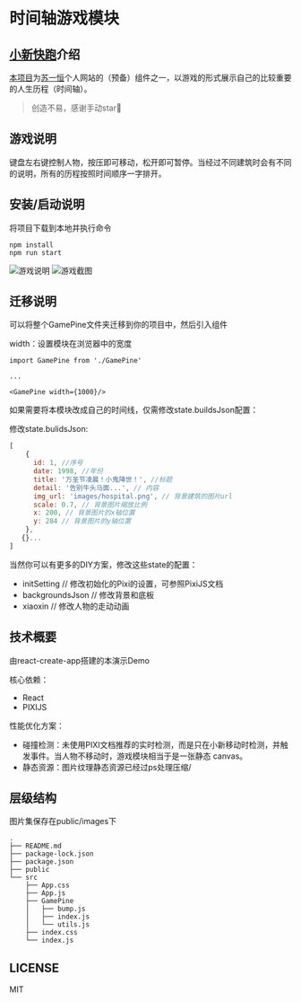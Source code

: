 # 时间轴游戏模块

## [小新快跑](https://github.com/827652549/timeline-game)介绍

[本项目](https://github.com/827652549/timeline-game)为[苏一恒](https://github.com/827652549)个人网站的（预备）组件之一，以游戏的形式展示自己的比较重要的人生历程（时间轴）。

> 创造不易，感谢手动star🌟

## 游戏说明

键盘左右键控制人物，按压即可移动，松开即可暂停。当经过不同建筑时会有不同的说明，所有的历程按照时间顺序一字排开。

## 安装/启动说明
将项目下载到本地并执行命令

```
npm install 
npm run start
```

![游戏说明](https://s1.ax1x.com/2020/05/16/Y61pIH.jpg)
![游戏截图](https://s1.ax1x.com/2020/05/16/Y61eeS.jpg)

## 迁移说明
可以将整个GamePine文件夹迁移到你的项目中，然后引入组件

width：设置模块在浏览器中的宽度

```JSX
import GamePine from './GamePine'

...

<GamePine width={1000}/>
```

如果需要将本模块改成自己的时间线，仅需修改state.buildsJson配置：

修改state.bulidsJson:
```javascript
[
    {
      id: 1, //序号
      date: 1998, //年份
      title: '万圣节凌晨！小鬼降世！', //标题
      detail: '告别牛头马面...', // 内容
      img_url: 'images/hospital.png', // 背景建筑的图片url
      scale: 0.7, // 背景图片缩放比例
      x: 200, // 背景图片的x轴位置
      y: 284 // 背景图片的y轴位置
    },
   {}...
]
```

当然你可以有更多的DIY方案，修改这些state的配置：

- initSetting // 修改初始化的Pixi的设置，可参照PixiJS文档
- backgroundsJson // 修改背景和底板
- xiaoxin // 修改人物的走动动画

## 技术概要
由react-create-app搭建的本演示Demo

核心依赖：

- React
- PIXIJS

性能优化方案：

- 碰撞检测：未使用PIXI文档推荐的实时检测，而是只在小新移动时检测，并触发事件。当人物不移动时，游戏模块相当于是一张静态
canvas。
- 静态资源：图片纹理静态资源已经过ps处理压缩/

## 层级结构

图片集保存在public/images下

```
.
├── README.md
├── package-lock.json
├── package.json
├── public
└── src
    ├── App.css
    ├── App.js
    ├── GamePine
    │   ├── bump.js
    │   ├── index.js
    │   └── utils.js
    ├── index.css
    └── index.js
```

## LICENSE

MIT
